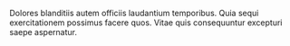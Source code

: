 Dolores blanditiis autem officiis laudantium temporibus.
Quia sequi exercitationem possimus facere quos.
Vitae quis consequuntur excepturi saepe aspernatur.